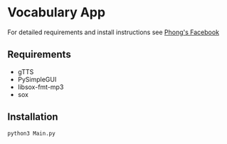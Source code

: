 # Vocabulary App

For detailed requirements and install instructions see [Phong's Facebook](https://www.facebook.com/1100110010100phong/)

## Requirements

* gTTS
* PySimpleGUI
* libsox-fmt-mp3
* sox

## Installation

```bash
python3 Main.py
```
